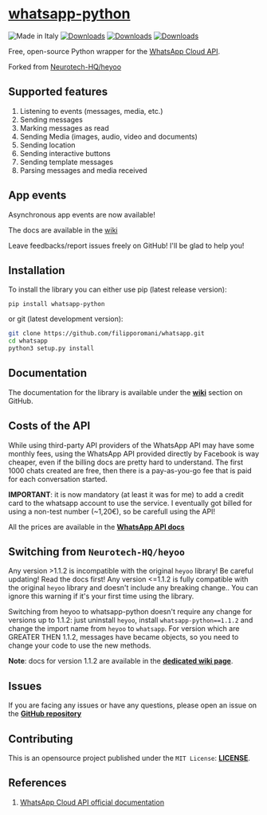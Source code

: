 # [whatsapp-python](https://pypi.org/project/whatsapp-python/)

![Made in Italy](https://img.shields.io/badge/made%20in-italy-008751.svg?style=flat-square)
[![Downloads](https://static.pepy.tech/personalized-badge/whatsapp-python?period=total&units=none&left_color=grey&right_color=blue&left_text=Downloads)](https://pepy.tech/project/whatsapp-python)
[![Downloads](https://pepy.tech/badge/whatsapp-python/month)](https://pepy.tech/project/whatsapp-python)
[![Downloads](https://pepy.tech/badge/whatsapp-python/week)](https://pepy.tech/project/whatsapp-python)

Free, open-source Python wrapper for the [WhatsApp Cloud API](https://developers.facebook.com/docs/whatsapp/cloud-api).

Forked from [Neurotech-HQ/heyoo](https://github.com/Neurotech-HQ/heyoo)

## Supported features

1. Listening to events (messages, media, etc.)
2. Sending messages
3. Marking messages as read
4. Sending Media (images, audio, video and documents)
5. Sending location
6. Sending interactive buttons
7. Sending template messages
8. Parsing messages and media received

## App events

Asynchronous app events are now available!

The docs are available in the [wiki](https://github.com/filipporomani/whatsapp/wiki/App-events)

Leave feedbacks/report issues freely on GitHub! I'll be glad to help you!


## Installation

To install the library you can either use pip (latest release version):

``pip install whatsapp-python``

or git (latest development version):

```bash
git clone https://github.com/filipporomani/whatsapp.git
cd whatsapp
python3 setup.py install
```

## Documentation

The documentation for the library is available under the [**wiki**](https://github.com/filipporomani/whatsapp/wiki) section on GitHub.

## Costs of the API

While using third-party API providers of the WhatsApp API may have some monthly fees, using the WhatsApp API provided directly by Facebook is way cheaper, even if the billing docs are pretty hard to understand.
The first 1000 chats created are free, then there is a pay-as-you-go fee that is paid for each conversation started.

**IMPORTANT**: it is now mandatory (at least it was for me) to add a credit card to the whatsapp account to use the service. I eventually got billed for using a non-test number (~1,20€), so be carefull using the API!

All the prices are available in the [**WhatsApp API docs**](https://developers.facebook.com/docs/whatsapp/pricing)

## Switching from `Neurotech-HQ/heyoo`
Any version >1.1.2 is incompatible with the original `heyoo` library! Be careful updating! Read the docs first!
Any version <=1.1.2 is fully compatible with the original `heyoo` library and doesn't include any breaking change..
You can ignore this warning if it's your first time using the library.


Switching from heyoo to whatsapp-python doesn't require any change for versions up to 1.1.2: just uninstall `heyoo`, install `whatsapp-python==1.1.2` and change the import name from `heyoo` to `whatsapp`.
For version which are GREATER THEN 1.1.2, messages have became objects, so you need to change your code to use the new methods.

**Note**: docs for version 1.1.2 are available in the [**dedicated wiki page**](https://github.com/filipporomani/whatsapp/wiki/v1.1.2).




## Issues

If you are facing any issues or have any questions, please open an issue on the [**GitHub repository**](https://github.com/filipporomani/whatsapp/issues)

## Contributing

This is an opensource project published under the ```MIT License```: [**LICENSE**](LICENSE).

## References

1. [WhatsApp Cloud API official documentation](https://developers.facebook.com/docs/whatsapp/cloud-api/)
